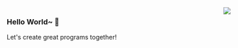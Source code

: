<img align="right" src="https://github-readme-stats.vercel.app/api?username=xuanzai&show_icons=true&theme=tokyonight" />

### Hello World~ 👋

Let's create great programs together!

